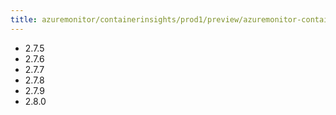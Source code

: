 ```yaml
---
title: azuremonitor/containerinsights/prod1/preview/azuremonitor-containers
---
```

- 2.7.5
- 2.7.6
- 2.7.7
- 2.7.8
- 2.7.9
- 2.8.0
